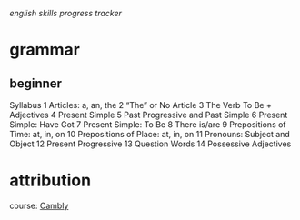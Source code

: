 *english skills progress tracker*
# grammar
## beginner
Syllabus
1 Articles: a, an, the
2 “The” or No Article
3 The Verb To Be + Adjectives
4 Present Simple
5 Past Progressive and Past Simple
6 Present Simple: Have Got
7 Present Simple: To Be
8 There is/are
9 Prepositions of Time: at, in, on
10 Prepositions of Place: at, in, on
11 Pronouns: Subject and Object
12 Present Progressive
13 Question Words
14 Possessive Adjectives


# attribution
course: [Cambly](https://www.cambly.com)
